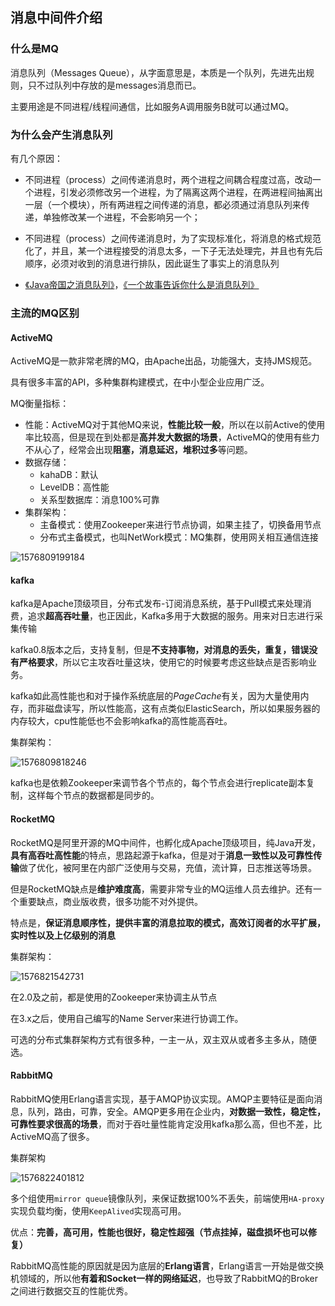 ## 消息中间件介绍

### 什么是MQ

消息队列（Messages Queue），从字面意思是，本质是一个队列，先进先出规则，只不过队列中存放的是messages消息而已。

主要用途是不同进程/线程间通信，比如服务A调用服务B就可以通过MQ。

### 为什么会产生消息队列

有几个原因：

- 不同进程（process）之间传递消息时，两个进程之间耦合程度过高，改动一个进程，引发必须修改另一个进程，为了隔离这两个进程，在两进程间抽离出一层（一个模块），所有两进程之间传递的消息，都必须通过消息队列来传递，单独修改某一个进程，不会影响另一个；

- 不同进程（process）之间传递消息时，为了实现标准化，将消息的格式规范化了，并且，某一个进程接受的消息太多，一下子无法处理完，并且也有先后顺序，必须对收到的消息进行排队，因此诞生了事实上的消息队列
- [《Java帝国之消息队列》](https://mp.weixin.qq.com/s?__biz=MzAxOTc0NzExNg==&mid=2665513507&idx=1&sn=d6db79c1ae03ba9260fb0fb77727bb54&chksm=80d67a60b7a1f376e7ad1e2c3276e8b565f045b1c7e21ef90926f69d99f969557737eb5d8128&mpshare=1&scene=1&srcid=1019awkBx8kaLyFohcuW4Ee7)，[《一个故事告诉你什么是消息队列》](https://github.com/jasonGeng88/blog/blob/master/201705/MQ.md)

### 主流的MQ区别

#### ActiveMQ

ActiveMQ是一款非常老牌的MQ，由Apache出品，功能强大，支持JMS规范。

具有很多丰富的API，多种集群构建模式，在中小型企业应用广泛。

MQ衡量指标：

- 性能：ActiveMQ对于其他MQ来说，**性能比较一般**，所以在以前Active的使用率比较高，但是现在到处都是**高并发大数据的场景**，ActiveMQ的使用有些力不从心了，经常会出现**阻塞，消息延迟，堆积过多**等问题。
- 数据存储：
  - kahaDB：默认
  - LevelDB：高性能
  - 关系型数据库：消息100%可靠
- 集群架构：
  - 主备模式：使用Zookeeper来进行节点协调，如果主挂了，切换备用节点
  - 分布式主备模式，也叫NetWork模式：MQ集群，使用网关相互通信连接

![1576809199184](../image/1576809199184.png)

#### kafka

kafka是Apache顶级项目，分布式发布-订阅消息系统，基于Pull模式来处理消费，追求**超高吞吐量**，也正因此，Kafka多用于大数据的服务。用来对日志进行采集传输

kafka0.8版本之后，支持复制，但是**不支持事物，对消息的丢失，重复，错误没有严格要求**，所以它主攻吞吐量这块，使用它的时候要考虑这些缺点是否影响业务。

kafka如此高性能也和对于操作系统底层的*PageCache*有关，因为大量使用内存，而非磁盘读写，所以性能高，这有点类似ElasticSearch，所以如果服务器的内存较大，cpu性能低也不会影响kafka的高性能高吞吐。

集群架构：

![1576809818246](../image/1576809818246.png)

kafka也是依赖Zookeeper来调节各个节点的，每个节点会进行replicate副本复制，这样每个节点的数据都是同步的。

#### RocketMQ

RocketMQ是阿里开源的MQ中间件，也孵化成Apache顶级项目，纯Java开发，**具有高吞吐高性能**的特点，思路起源于kafka，但是对于**消息一致性以及可靠性传输**做了优化，被阿里在内部广泛使用与交易，充值，流计算，日志推送等场景。

但是RocketMQ缺点是**维护难度高**，需要非常专业的MQ运维人员去维护。还有一个重要缺点，商业版收费，很多功能不对外提供。

特点是，**保证消息顺序性，提供丰富的消息拉取的模式，高效订阅者的水平扩展，实时性以及上亿级别的消息**

集群架构：

![1576821542731](../image/1576821542731.png)

在2.0及之前，都是使用的Zookeeper来协调主从节点

在3.x之后，使用自己编写的Name Server来进行协调工作。

可选的分布式集群架构方式有很多种，一主一从，双主双从或者多主多从，随便选。

#### RabbitMQ

RabbitMQ使用Erlang语言实现，基于AMQP协议实现。AMQP主要特征是面向消息，队列，路由，可靠，安全。AMQP更多用在企业内，**对数据一致性，稳定性，可靠性要求很高的场景**，而对于吞吐量性能肯定没用kafka那么高，但也不差，比ActiveMQ高了很多。

集群架构

![1576822401812](../image/1576822401812.png)

多个组使用`mirror queue`镜像队列，来保证数据100%不丢失，前端使用`HA-proxy`实现负载均衡，使用`KeepAlived`实现高可用。

优点：**完善，高可用，性能也很好，稳定性超强（节点挂掉，磁盘损坏也可以修复）**

RabbitMQ高性能的原因就是因为底层的**Erlang语言**，Erlang语言一开始是做交换机领域的，所以他**有着和Socket一样的网络延迟**，也导致了RabbitMQ的Broker之间进行数据交互的性能优秀。